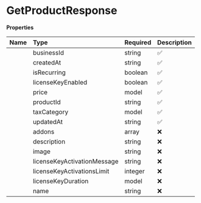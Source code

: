 # GetProductResponse



**Properties**

| Name | Type | Required | Description |
| :-------- | :----------| :----------| :----------|
    | businessId | string | ✅ | Unique identifier for the business to which the product belongs. |
    | createdAt | string | ✅ | Timestamp when the product was created. |
    | isRecurring | boolean | ✅ | Indicates if the product is recurring (e.g., subscriptions). |
    | licenseKeyEnabled | boolean | ✅ | Indicates whether the product requires a license key. |
    | price | model | ✅ |  |
    | productId | string | ✅ | Unique identifier for the product. |
    | taxCategory | model | ✅ | Represents the different categories of taxation applicable to various products and services. |
    | updatedAt | string | ✅ | Timestamp when the product was last updated. |
    | addons | array | ❌ | Available Addons for subscription products |
    | description | string | ❌ | Description of the product, optional. |
    | image | string | ❌ | URL of the product image, optional. |
    | licenseKeyActivationMessage | string | ❌ | Message sent upon license key activation, if applicable. |
    | licenseKeyActivationsLimit | integer | ❌ | Limit on the number of activations for the license key, if enabled. |
    | licenseKeyDuration | model | ❌ |  |
    | name | string | ❌ | Name of the product, optional. |




<!-- This file was generated by liblab | https://liblab.com/ -->
